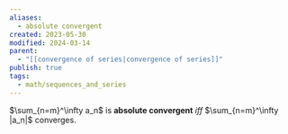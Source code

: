 ```yaml
---
aliases:
  - absolute convergent
created: 2023-05-30
modified: 2024-03-14
parent:
  - "[[convergence of series|convergence of series]]"
publish: true
tags:
  - math/sequences_and_series
---
```

$\sum_{n=m}^\infty a_n$ is **absolute convergent** *iff* $\sum_{n=m}^\infty |a_n|$ converges.